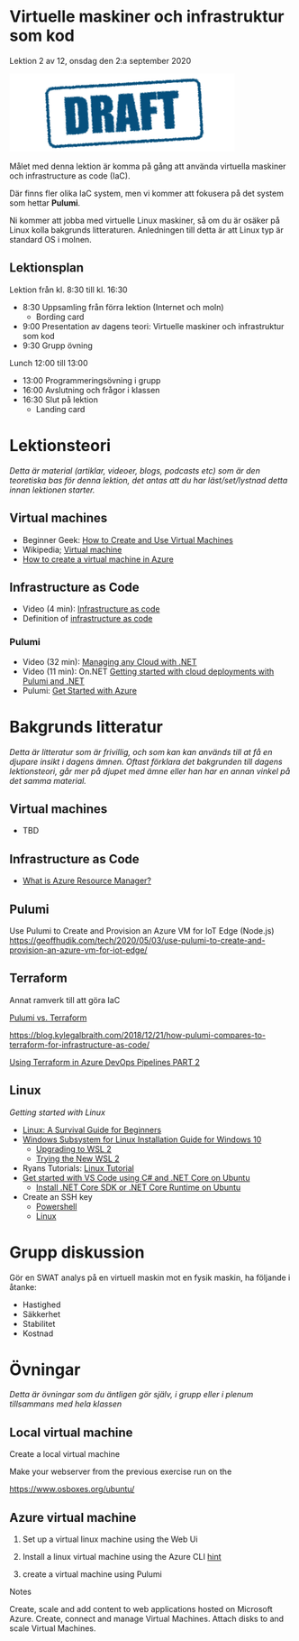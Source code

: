 # Virtuelle maskiner och infrastruktur som kod

Lektion 2 av 12, onsdag den 2:a september 2020

![Draft](/assets/images/draft.png)

Målet med denna lektion är komma på gång att använda virtuella maskiner och infrastructure as code (IaC).

Där finns fler olika IaC system, men vi kommer att fokusera på det system som hettar **Pulumi**.

Ni kommer att jobba med virtuelle Linux maskiner, så om du är osäker på Linux kolla bakgrunds litteraturen. Anledningen till detta är att Linux typ är standard OS i molnen.

## Lektionsplan
Lektion från kl. 8:30 till kl. 16:30

* 8:30 Uppsamling från förra lektion (Internet och moln)
  * Bording card
* 9:00 Presentation av dagens teori: Virtuelle maskiner och infrastruktur som kod
* 9:30 Grupp övning

Lunch 12:00 till 13:00

* 13:00 Programmeringsövning i grupp
* 16:00 Avslutning och frågor i klassen
* 16:30 Slut på lektion
  * Landing card

# Lektionsteori
*Detta är material (artiklar, videoer, blogs, podcasts etc) som är den teoretiska bas för denna lektion, det antas att du har läst/set/lystnad detta innan lektionen starter.*

## Virtual machines

* Beginner Geek: [How to Create and Use Virtual Machines](https://www.howtogeek.com/196060/beginner-geek-how-to-create-and-use-virtual-machines/)
* Wikipedia; [Virtual machine](https://en.wikipedia.org/wiki/Virtual_machine)
* [How to create a virtual machine in Azure](https://www.youtube.com/watch?v=rOiSRkxtTeU)

## Infrastructure as Code

* Video (4 min): [Infrastructure as code](https://www.youtube.com/watch?v=z-caqPtEw58)
* Definition of [infrastructure as code](https://searchitoperations.techtarget.com/definition/Infrastructure-as-Code-IAC)

### Pulumi

* Video (32 min): [Managing any Cloud with .NET](https://www.youtube.com/watch?v=hXhZiHtT8f0)
* Video (11 min): On.NET [Getting started with cloud deployments with Pulumi and .NET](https://www.youtube.com/watch?v=sig68daTG-0) 
* Pulumi: [Get Started with Azure](https://www.pulumi.com/docs/get-started/azure/)



# Bakgrunds litteratur

*Detta är litteratur som är frivillig, och som kan kan används till at få en djupare insikt i dagens ämnen. Oftast förklara det bakgrunden till dagens lektionsteori, går mer på djupet med ämne eller han har en annan vinkel på det samma material.*

## Virtual machines

* TBD

## Infrastructure as Code

* [What is Azure Resource Manager?](https://docs.microsoft.com/en-us/azure/azure-resource-manager/management/overview)

## Pulumi

Use Pulumi to Create and Provision an Azure VM for IoT Edge (Node.js) https://geoffhudik.com/tech/2020/05/03/use-pulumi-to-create-and-provision-an-azure-vm-for-iot-edge/

## Terraform

Annat ramverk till att göra IaC

[Pulumi vs. Terraform](https://www.pulumi.com/docs/intro/vs/terraform/)

https://blog.kylegalbraith.com/2018/12/21/how-pulumi-compares-to-terraform-for-infrastructure-as-code/

[Using Terraform in Azure DevOps Pipelines PART 2](https://www.youtube.com/watch?v=x631jUw1J04)

## Linux

*Getting started with Linux*

* [Linux: A Survival Guide for Beginners](https://medium.com/better-programming/linux-survival-guide-for-beginners-c18bfd982036)
* [Windows Subsystem for Linux Installation Guide for Windows 10](https://docs.microsoft.com/en-us/windows/wsl/install-win10)
  * [Upgrading to WSL 2](https://medium.com/@callback.insanity/upgrading-to-wsl-2-9883688fcfa5)
  * [Trying the New WSL 2](https://scotch.io/bar-talk/trying-the-new-wsl-2-its-fast-windows-subsystem-for-linux)
* Ryans Tutorials: [Linux Tutorial](https://ryanstutorials.net/linuxtutorial/)
* [Get started with VS Code using C# and .NET Core on Ubuntu](https://channel9.msdn.com/Blogs/dotnet/Get-started-with-VS-Code-Csharp-dotnet-Core-Ubuntu)
  * [Install .NET Core SDK or .NET Core Runtime on Ubuntu](https://docs.microsoft.com/da-dk/dotnet/core/install/linux-ubuntu)
* Create an SSH key
  * [Powershell](https://docs.microsoft.com/en-us/windows-server/administration/openssh/openssh_keymanagement)
  * [Linux](https://confluence.atlassian.com/bitbucketserver/creating-ssh-keys-776639788.html)

# Grupp diskussion

Gör en SWAT analys på en virtuell maskin mot en fysik maskin, ha följande i åtanke:

* Hastighed
* Säkkerhet
* Stabilitet
* Kostnad

# Övningar 

*Detta är övningar som du äntligen gör själv, i grupp eller i plenum tillsammans med hela klassen*

## Local virtual machine

Create a local virtual machine

Make your webserver from the previous exercise run on the 

https://www.osboxes.org/ubuntu/

## Azure virtual machine

1. Set up a virtual linux machine using the Web Ui

2. Install a linux virtual machine using the Azure CLI [hint](https://docs.microsoft.com/en-us/azure/virtual-machines/linux/quick-create-cli)

3. create a virtual machine using Pulumi

   





Notes

Create, scale and add content to web applications hosted on Microsoft Azure.
Create, connect and manage Virtual Machines.
Attach disks to and scale Virtual Machines.





